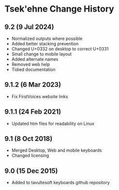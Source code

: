 Tsek'ehne Change History
============================
9.2 (9 Jul 2024)
-------------------
* Normalized outputs where possible
* Added better stacking prevention
* Changed U+0332 on desktop to correct U+0331
* Small change to mobile layout
* Added alternate names
* Removed web help
* Tidied documentation

9.1.2 (6 Mar 2023)
-------------------
* Fix FirstVoices website links

9.1.1 (24 Feb 2021)
-------------------
* Updated htm files for readability on Linux

9.1 (8 Oct 2018)
-----------------
* Merged Desktop, Web and mobile keyboards
* Changed licensing

9.0 (15 Dec 2015)
-----------------

* Added to tavultesoft keyboards github repository

